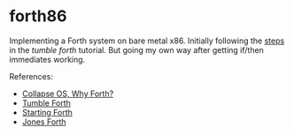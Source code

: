 # forth86

Implementing a Forth system on bare metal x86.
Initially following the [steps](,steps) in the _tumble forth_ tutorial.
But going my own way after getting if/then immediates working.


References:
- [Collapse OS, Why Forth?](http://collapseos.org/forth.html)
- [Tumble Forth](https://tumbleforth.hardcoded.net)
- [Starting Forth](https://www.forth.com/starting-forth)
- [Jones Forth](https://github.com/nornagon/jonesforth/blob/master/jonesforth.S)
